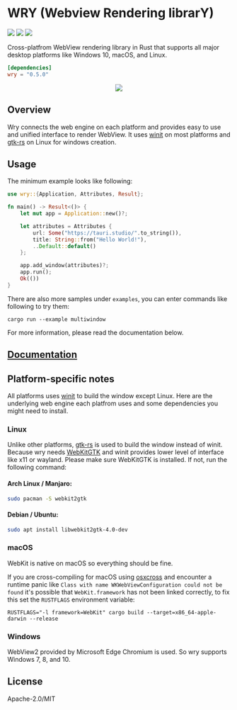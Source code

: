 # WRY (Webview Rendering librarY)

[![](https://img.shields.io/crates/v/wry?style=flat-square)](https://crates.io/crates/wry) [![](https://img.shields.io/docsrs/wry?style=flat-square)](https://docs.rs/wry/) ![](https://img.shields.io/crates/l/wry?style=flat-square)

Cross-platfrom WebView rendering library in Rust that supports all major desktop platforms like Windows 10, macOS, and Linux.

```toml
[dependencies]
wry = "0.5.0"
```

<div align="center">
  <a href="https://gfycat.com/needywetelk">
    <img src="https://thumbs.gfycat.com/NeedyWetElk-size_restricted.gif">
  </a>
</div>

## Overview

Wry connects the web engine on each platform and provides easy to use and unified interface to render WebView. It uses
[winit] on most platforms and [gtk-rs] on Linux for windows creation.

[winit]: https://crates.io/crates/winit
[gtk-rs]: https://crates.io/crates/gtk

## Usage

The minimum example looks like following:

```rust
use wry::{Application, Attributes, Result};

fn main() -> Result<()> {
    let mut app = Application::new()?;

    let attributes = Attributes {
        url: Some("https://tauri.studio/".to_string()),
        title: String::from("Hello World!"),
        ..Default::default()
    };

    app.add_window(attributes)?;
    app.run();
    Ok(())
}
```

There are also more samples under `examples`, you can enter commands like following to try them:

```
cargo run --example multiwindow
```

For more information, please read the documentation below.

## [Documentation](https://docs.rs/wry)

## Platform-specific notes

All platforms uses [winit](https://github.com/rust-windowing/winit) to build the window except Linux. Here are the underlying web engine each platfrom uses and some dependencies you might need to install.

### Linux

Unlike other platforms, [gtk-rs](https://gtk-rs.org/) is used to build the window instead of winit. Because wry needs [WebKitGTK](https://webkitgtk.org/) and winit provides lower level of interface like x11 or wayland. Please make sure WebKitGTK is installed. If not, run the following command:

#### Arch Linux / Manjaro:

```bash
sudo pacman -S webkit2gtk
```

#### Debian / Ubuntu:

```bash
sudo apt install libwebkit2gtk-4.0-dev
```

### macOS

WebKit is native on macOS so everything should be fine.

If you are cross-compiling for macOS using [osxcross](https://github.com/tpoechtrager/osxcross) and encounter a runtime panic like `Class with name WKWebViewConfiguration could not be found` it's possible that `WebKit.framework` has not been linked correctly, to fix this set the `RUSTFLAGS` environment variable:

```
RUSTFLAGS="-l framework=WebKit" cargo build --target=x86_64-apple-darwin --release
```

### Windows

WebView2 provided by Microsoft Edge Chromium is used. So wry supports Windows 7, 8, and 10.

## License
Apache-2.0/MIT
